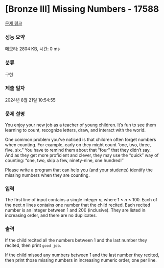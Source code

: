 # [Bronze III] Missing Numbers - 17588 

[문제 링크](https://www.acmicpc.net/problem/17588) 

### 성능 요약

메모리: 2804 KB, 시간: 0 ms

### 분류

구현

### 제출 일자

2024년 8월 21일 10:54:55

### 문제 설명

<p>You enjoy your new job as a teacher of young children. It’s fun to see them learning to count, recognize letters, draw, and interact with the world.</p>

<p>One common problem you’ve noticed is that children often forget numbers when counting. For example, early on they might count “one, two, three, five, six.” You have to remind them about that “four” that they didn’t say. And as they get more proficient and clever, they may use the “quick” way of counting: “one, two, skip a few, ninety-nine, one hundred!”</p>

<p>Please write a program that can help you (and your students) identify the missing numbers when they are counting.</p>

### 입력 

 <p>The first line of input contains a single integer <em>n</em>, where 1 ≤ <em>n</em> ≤ 100. Each of the next <em>n</em> lines contains one number that the child recited. Each recited number is an integer between 1 and 200 (inclusive). They are listed in increasing order, and there are no duplicates.</p>

### 출력 

 <p>If the child recited all the numbers between 1 and the last number they recited, then print <code>good job</code>.</p>

<p>If the child missed any numbers between 1 and the last number they recited, then print those missing numbers in increasing numeric order, one per line.</p>

